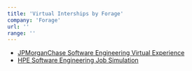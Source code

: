 ```yaml
---
title: 'Virtual Interships by Forage'
company: 'Forage'
url: ''
range: ''
---
```


- [JPMorganChase Software Engineering Virtual Experience](https://forage-uploads-prod.s3.amazonaws.com/completion-certificates/J.P.%20Morgan/R5iK7HMxJGBgaSbvk_J.P.%20Morgan_fiZqBgbYki4QXdbuN_1692445299943_completion_certificate.pdf)
- [HPE Software Engineering Job Simulation](https://forage-uploads-prod.s3.amazonaws.com/completion-certificates/Hewlett%20Packard%20Enterprise%20/da2T3WZCbMAJD7bNB_Hewlett%20Packard%20Enterprise_fiZqBgbYki4QXdbuN_1723659327592_completion_certificate.pdf)
